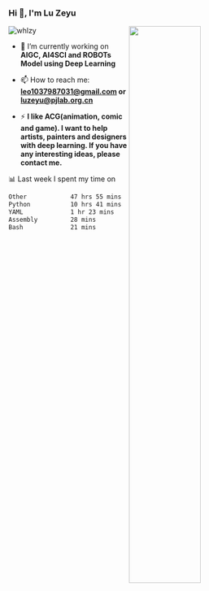 ### Hi 👋, I'm Lu Zeyu

<img src="https://komarev.com/ghpvc/?username=whlzy&label=Profile%20views&color=0e75b6&style=flat" alt="whlzy" />
<img align="right" width="53%" src="https://github-readme-stats.vercel.app/api?username=whlzy&show_icons=true">

- 🔭 I’m currently working on **AIGC, AI4SCI and ROBOTs Model using Deep Learning**

- 📫 How to reach me: **leo1037987031@gmail.com or luzeyu@pjlab.org.cn**

- ⚡ **I like ACG(animation, comic and game). I want to help artists, painters and designers with deep learning. If you have any interesting ideas, please contact me.**

📊 Last week I spent my time on

<!--START_SECTION:waka-->

```txt
Other            47 hrs 55 mins  ███████████████████▓░░░░░   78.01 %
Python           10 hrs 41 mins  ████▒░░░░░░░░░░░░░░░░░░░░   17.41 %
YAML             1 hr 23 mins    ▓░░░░░░░░░░░░░░░░░░░░░░░░   02.26 %
Assembly         28 mins         ▒░░░░░░░░░░░░░░░░░░░░░░░░   00.78 %
Bash             21 mins         ░░░░░░░░░░░░░░░░░░░░░░░░░   00.59 %
```

<!--END_SECTION:waka-->

